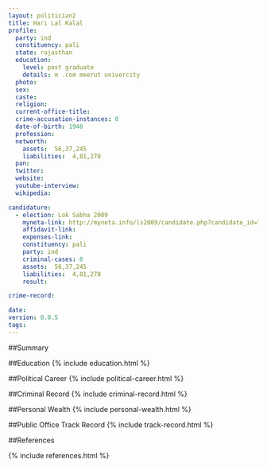 ```yaml
---
layout: politician2
title: Hari Lal Kalal
profile: 
  party: ind
  constituency: pali
  state: rajasthan
  education: 
    level: post graduate
    details: m .com meerut univercity
  photo: 
  sex: 
  caste: 
  religion: 
  current-office-title: 
  crime-accusation-instances: 0
  date-of-birth: 1948
  profession: 
  networth: 
    assets:  56,37,245
    liabilities:  4,81,270
  pan: 
  twitter: 
  website: 
  youtube-interview: 
  wikipedia: 

candidature: 
  - election: Lok Sabha 2009
    myneta-link: http://myneta.info/ls2009/candidate.php?candidate_id=7652
    affidavit-link: 
    expenses-link: 
    constituency: pali 
    party: ind
    criminal-cases: 0
    assets:  56,37,245
    liabilities:  4,81,270
    result:  

crime-record: 

date: 
version: 0.0.5
tags: 
---
```

##Summary


##Education
{% include education.html %}


##Political Career
{% include political-career.html %}


##Criminal Record
{% include criminal-record.html %}


##Personal Wealth
{% include personal-wealth.html %}


##Public Office Track Record
{% include track-record.html %}


##References


{% include references.html %}